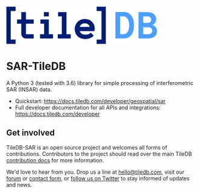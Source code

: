 <a href="https://tiledb.com"><img src="https://github.com/TileDB-Inc/TileDB/raw/dev/doc/source/_static/tiledb-logo_color_no_margin_@4x.png" alt="TileDB logo" width="400"></a>

# SAR-TileDB

A Python 3 (tested with 3.6) library for simple processing of interferometric SAR (INSAR) data.

- Quickstart: https://docs.tiledb.com/developer/geospatial/sar
- Full developer documentation for all APIs and integrations: https://docs.tiledb.com/developer

## Get involved

TileDB-SAR is an open source project and welcomes all forms of contributions. Contributors to the project should read over the main TileDB [contribution docs](https://github.com/TileDB-Inc/TileDB/blob/dev/CONTRIBUTING.md) for more information.

We'd love to hear from you. Drop us a line at [hello@tiledb.com](mailto:hello@tiledb.com), visit our [forum](https://forum.tiledb.com/) or [contact form](https://tiledb.com/contact-us), or [follow us on Twitter](https://twitter.com/tiledb) to stay informed of updates and news.
